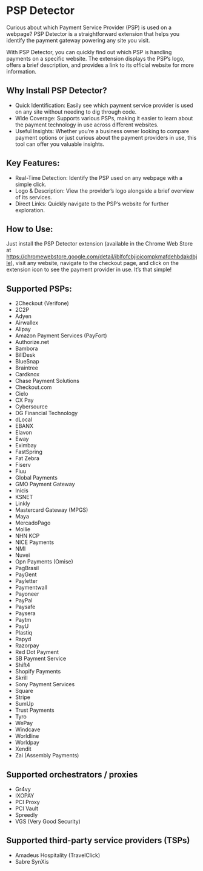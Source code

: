 # PSP Detector

Curious about which Payment Service Provider (PSP) is used on a webpage? PSP Detector is a straightforward extension that helps you identify the payment gateway powering any site you visit.

With PSP Detector, you can quickly find out which PSP is handling payments on a specific website. The extension displays the PSP’s logo, offers a brief description, and provides a link to its official website for more information.

## Why Install PSP Detector?

- Quick Identification: Easily see which payment service provider is used on any site without needing to dig through code.
- Wide Coverage: Supports various PSPs, making it easier to learn about the payment technology in use across different websites.
- Useful Insights: Whether you’re a business owner looking to compare payment options or just curious about the payment providers in use, this tool can offer you valuable insights.

## Key Features:

- Real-Time Detection: Identify the PSP used on any webpage with a simple click.
- Logo & Description: View the provider’s logo alongside a brief overview of its services.
- Direct Links: Quickly navigate to the PSP’s website for further exploration.

## How to Use:

Just install the PSP Detector extension (available in the Chrome Web Store at https://chromewebstore.google.com/detail/iblfofcbjioicompkmafdehbdakdbjle), visit any website, navigate to the checkout page, and click on the extension icon to see the payment provider in use. It’s that simple!

## Supported PSPs:

- 2Checkout (Verifone)
- 2C2P
- Adyen
- Airwallex
- Alipay
- Amazon Payment Services (PayFort)
- Authorize.net
- Bambora
- BillDesk
- BlueSnap
- Braintree
- Cardknox
- Chase Payment Solutions
- Checkout.com
- Cielo
- CX Pay
- Cybersource
- DG Financial Technology
- dLocal
- EBANX
- Elavon
- Eway
- Eximbay
- FastSpring
- Fat Zebra
- Fiserv
- Fiuu
- Global Payments
- GMO Payment Gateway
- Inicis
- KSNET
- Linkly
- Mastercard Gateway (MPGS)
- Maya
- MercadoPago
- Mollie
- NHN KCP
- NICE Payments
- NMI
- Nuvei
- Opn Payments (Omise)
- PagBrasil
- PayGent
- Payletter
- Paymentwall
- Payoneer
- PayPal
- Paysafe
- Paysera
- Paytm
- PayU
- Plastiq
- Rapyd
- Razorpay
- Red Dot Payment
- SB Payment Service
- Shift4
- Shopify Payments
- Skrill
- Sony Payment Services
- Square
- Stripe
- SumUp
- Trust Payments
- Tyro
- WePay
- Windcave
- Worldline
- Worldpay
- Xendit
- Zai (Assembly Payments)

## Supported orchestrators / proxies

- Gr4vy
- IXOPAY
- PCI Proxy
- PCI Vault
- Spreedly
- VGS (Very Good Security)

## Supported third-party service providers (TSPs)

- Amadeus Hospitality (TravelClick)
- Sabre SynXis